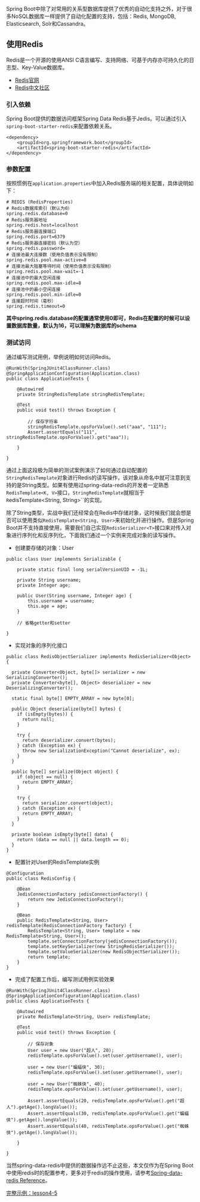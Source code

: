 Spring Boot中除了对常用的关系型数据库提供了优秀的自动化支持之外，对于很多NoSQL数据库一样提供了自动化配置的支持，包括：Redis, MongoDB, Elasticsearch, Solr和Cassandra。

## 使用Redis

Redis是一个开源的使用ANSI C语言编写、支持网络、可基于内存亦可持久化的日志型、Key-Value数据库。

* [Redis官网](http://redis.io/)
* [Redis中文社区](http://www.redis.cn/)

### 引入依赖

Spring Boot提供的数据访问框架Spring Data Redis基于Jedis。可以通过引入``spring-boot-starter-redis``来配置依赖关系。

```
<dependency>
    <groupId>org.springframework.boot</groupId>
    <artifactId>spring-boot-starter-redis</artifactId>
</dependency>
```

### 参数配置

按照惯例在``application.properties``中加入Redis服务端的相关配置，具体说明如下：

```
# REDIS (RedisProperties)
# Redis数据库索引（默认为0）
spring.redis.database=0
# Redis服务器地址
spring.redis.host=localhost
# Redis服务器连接端口
spring.redis.port=6379
# Redis服务器连接密码（默认为空）
spring.redis.password=
# 连接池最大连接数（使用负值表示没有限制）
spring.redis.pool.max-active=8
# 连接池最大阻塞等待时间（使用负值表示没有限制）
spring.redis.pool.max-wait=-1
# 连接池中的最大空闲连接
spring.redis.pool.max-idle=8
# 连接池中的最小空闲连接
spring.redis.pool.min-idle=0
# 连接超时时间（毫秒）
spring.redis.timeout=0
```

__其中spring.redis.database的配置通常使用0即可，Redis在配置的时候可以设置数据库数量，默认为16，可以理解为数据库的schema__

### 测试访问

通过编写测试用例，举例说明如何访问Redis。

```
@RunWith(SpringJUnit4ClassRunner.class)
@SpringApplicationConfiguration(Application.class)
public class ApplicationTests {

	@Autowired
	private StringRedisTemplate stringRedisTemplate;

	@Test
	public void test() throws Exception {

		// 保存字符串
		stringRedisTemplate.opsForValue().set("aaa", "111");
		Assert.assertEquals("111", stringRedisTemplate.opsForValue().get("aaa"));

    }

}
```

通过上面这段极为简单的测试案例演示了如何通过自动配置的``StringRedisTemplate``对象进行Redis的读写操作，该对象从命名中就可注意到支持的是String类型。如果有使用过spring-data-redis的开发者一定熟悉``RedisTemplate<K, V>``接口，``StringRedisTemplate``就相当于``R``edisTemplate<String, String>``的实现。

除了String类型，实战中我们还经常会在Redis中存储对象，这时候我们就会想是否可以使用类似``RedisTemplate<String, User>``来初始化并进行操作。但是Spring Boot并不支持直接使用，需要我们自己实现``RedisSerializer<T>``接口来对传入对象进行序列化和反序列化，下面我们通过一个实例来完成对象的读写操作。

* 创建要存储的对象：User

```
public class User implements Serializable {

    private static final long serialVersionUID = -1L;

    private String username;
    private Integer age;

    public User(String username, Integer age) {
        this.username = username;
        this.age = age;
    }

    // 省略getter和setter

}
```

* 实现对象的序列化接口

```
public class RedisObjectSerializer implements RedisSerializer<Object> {

  private Converter<Object, byte[]> serializer = new SerializingConverter();
  private Converter<byte[], Object> deserializer = new DeserializingConverter();

  static final byte[] EMPTY_ARRAY = new byte[0];

  public Object deserialize(byte[] bytes) {
    if (isEmpty(bytes)) {
      return null;
    }

    try {
      return deserializer.convert(bytes);
    } catch (Exception ex) {
      throw new SerializationException("Cannot deserialize", ex);
    }
  }

  public byte[] serialize(Object object) {
    if (object == null) {
      return EMPTY_ARRAY;
    }

    try {
      return serializer.convert(object);
    } catch (Exception ex) {
      return EMPTY_ARRAY;
    }
  }

  private boolean isEmpty(byte[] data) {
    return (data == null || data.length == 0);
  }
}
```

* 配置针对User的RedisTemplate实例

```
@Configuration
public class RedisConfig {

    @Bean
    JedisConnectionFactory jedisConnectionFactory() {
        return new JedisConnectionFactory();
    }

    @Bean
    public RedisTemplate<String, User> redisTemplate(RedisConnectionFactory factory) {
        RedisTemplate<String, User> template = new RedisTemplate<String, User>();
        template.setConnectionFactory(jedisConnectionFactory());
        template.setKeySerializer(new StringRedisSerializer());
        template.setValueSerializer(new RedisObjectSerializer());
        return template;
    }
}
```

* 完成了配置工作后，编写测试用例实验效果

```
@RunWith(SpringJUnit4ClassRunner.class)
@SpringApplicationConfiguration(Application.class)
public class ApplicationTests {

	@Autowired
	private RedisTemplate<String, User> redisTemplate;

	@Test
	public void test() throws Exception {

		// 保存对象
		User user = new User("超人", 20);
		redisTemplate.opsForValue().set(user.getUsername(), user);

		user = new User("蝙蝠侠", 30);
		redisTemplate.opsForValue().set(user.getUsername(), user);

		user = new User("蜘蛛侠", 40);
		redisTemplate.opsForValue().set(user.getUsername(), user);

		Assert.assertEquals(20, redisTemplate.opsForValue().get("超人").getAge().longValue());
		Assert.assertEquals(30, redisTemplate.opsForValue().get("蝙蝠侠").getAge().longValue());
		Assert.assertEquals(40, redisTemplate.opsForValue().get("蜘蛛侠").getAge().longValue());

	}

}
```

当然spring-data-redis中提供的数据操作远不止这些，本文仅作为在Spring Boot中使用redis时的配置参考，更多对于redis的操作使用，请参考[Spring-data-redis Reference](http://docs.spring.io/spring-data/redis/docs/1.6.2.RELEASE/reference/html/)。

[完整示例：lesson4-5](https://github.com/codeyoyo/spring-boot-learn/tree/master/springboot/lesson4-5)